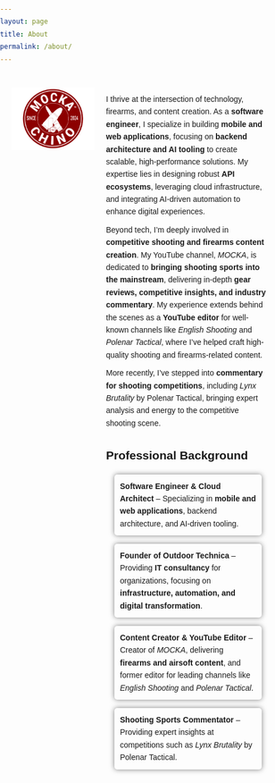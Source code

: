 ```yaml
---
layout: page
title: About
permalink: /about/
---
```


<style>
  body {
    font-family: Arial, sans-serif;
    line-height: 1.6;
    margin: 0;
    padding: 0;
  }
  .container {
    max-width: 800px;
    margin: 20px auto;
    padding: 20px;
  }
  .content {
    display: flex;
    flex-wrap: wrap;
    align-items: flex-start;
  }
  .content img {
    max-width: 150px;
    margin-right: 20px;
    flex: 1;
  }
  .content div {
    flex: 2;
  }
  .content p {
    margin: 10px 0;
  }
  .content ul {
    list-style-type: none;
    padding: 0;
  }
  .content ul li {
    box-shadow: 0 0 10px rgba(0, 0, 0, 0.5);
    margin: 15px;
    padding: 10px;
    border-radius: 5px;
  }
  @media (max-width: 600px) {
    .content {
      flex-direction: column;
      align-items: center;
    }
    .content img {
      margin: 0 0 20px 0;
    }
  }
</style>

<div class="container">
  <div class="content">
    <img src="/images/profilePicture.png" alt="MOCKA Logo">
    <div>
      <p>I thrive at the intersection of technology, firearms, and content creation. As a <strong>software engineer</strong>, I specialize in building <strong>mobile and web applications</strong>, focusing on <strong>backend architecture and AI tooling</strong> to create scalable, high-performance solutions. My expertise lies in designing robust <strong>API ecosystems</strong>, leveraging cloud infrastructure, and integrating AI-driven automation to enhance digital experiences.</p>
      <p>Beyond tech, I’m deeply involved in <strong>competitive shooting and firearms content creation</strong>. My YouTube channel, <em>MOCKA</em>, is dedicated to <strong>bringing shooting sports into the mainstream</strong>, delivering in-depth <strong>gear reviews, competitive insights, and industry commentary</strong>. My experience extends behind the scenes as a <strong>YouTube editor</strong> for well-known channels like <em>English Shooting</em> and <em>Polenar Tactical</em>, where I’ve helped craft high-quality shooting and firearms-related content.</p>
      <p>More recently, I’ve stepped into <strong>commentary for shooting competitions</strong>, including <em>Lynx Brutality</em> by Polenar Tactical, bringing expert analysis and energy to the competitive shooting scene.</p>
      <h2>Professional Background</h2>
      <ul>
        <li><strong>Software Engineer & Cloud Architect</strong> – Specializing in <strong>mobile and web applications</strong>, backend architecture, and AI-driven tooling.</li>
        <li><strong>Founder of Outdoor Technica</strong> – Providing <strong>IT consultancy</strong> for organizations, focusing on <strong>infrastructure, automation, and digital transformation</strong>.</li>
        <li><strong>Content Creator & YouTube Editor</strong> – Creator of <em>MOCKA</em>, delivering <strong>firearms and airsoft content</strong>, and former editor for leading channels like <em>English Shooting</em> and <em>Polenar Tactical</em>.</li>
        <li><strong>Shooting Sports Commentator</strong> – Providing expert insights at competitions such as <em>Lynx Brutality</em> by Polenar Tactical.</li>
      </ul>
    </div>
  </div>
</div>
